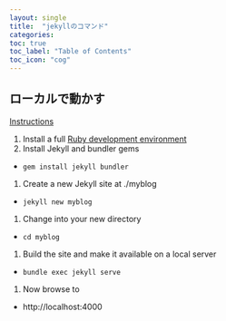 ```yaml
---
layout: single
title:  "jekyllのコマンド"
categories:
toc: true
toc_label: "Table of Contents"
toc_icon: "cog"
---
```


## ローカルで動かす
[Instructions](https://jekyllrb.com/docs/#instructions)
1. Install a full [Ruby development environment](https://jekyllrb.com/docs/installation/)
1. Install Jekyll and bundler gems
  - `gem install jekyll bundler`
1. Create a new Jekyll site at ./myblog
  - `jekyll new myblog`
1. Change into your new directory
  - `cd myblog`
1. Build the site and make it available on a local server
  - `bundle exec jekyll serve`
1. Now browse to
  - http://localhost:4000
